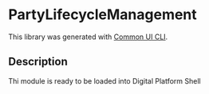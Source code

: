 # PartyLifecycleManagement

This library was generated with [Common UI CLI](https://github.com/asseco-see/common-ui).

## Description
Thi module is ready to be loaded into Digital Platform Shell
